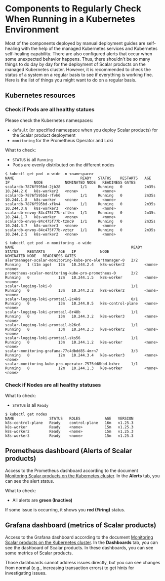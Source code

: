 # Components to Regularly Check When Running in a Kubernetes Environment

Most of the components deployed by manual deployment guides are self-healing with the help of the managed Kubernetes services and Kubernetes self-healing capability. There are also configured alerts that occur when some unexpected behavior happens. Thus, there shouldn't be so many things to do day by day for the deployment of Scalar products on the managed Kubernetes cluster. However, it is recommended to check the status of a system on a regular basis to see if everything is working fine. Here is the list of things you might want to do on a regular basis.

## Kubernetes resources

### Check if Pods are all healthy statues

Please check the Kubernetes namespaces:

* `default` (or specified namespace when you deploy Scalar products) for the Scalar product deployment
* `monitoring` for the Prometheus Operator and Loki

What to check:

* `STATUS` is all `Running`
* Pods are evenly distributed on the different nodes

```console
$ kubectl get pod -o wide -n <namespace>
NAME                              READY   STATUS    RESTARTS   AGE     IP           NODE          NOMINATED NODE   READINESS GATES
scalardb-7876f595bd-2jb28         1/1     Running   0          2m35s   10.244.2.6   k8s-worker2   <none>           <none>
scalardb-7876f595bd-rfvk6         1/1     Running   0          2m35s   10.244.1.8   k8s-worker    <none>           <none>
scalardb-7876f595bd-xfkv4         1/1     Running   0          2m35s   10.244.3.8   k8s-worker3   <none>           <none>
scalardb-envoy-84c475f77b-cflkn   1/1     Running   0          2m35s   10.244.1.7   k8s-worker    <none>           <none>
scalardb-envoy-84c475f77b-tzmc9   1/1     Running   0          2m35s   10.244.3.7   k8s-worker3   <none>           <none>
scalardb-envoy-84c475f77b-vztqr   1/1     Running   0          2m35s   10.244.2.5   k8s-worker2   <none>           <none>
```

```console
$ kubectl get pod -n monitoring -o wide
NAME                                                     READY   STATUS    RESTARTS      AGE   IP           NODE                NOMINATED NODE   READINESS GATES
alertmanager-scalar-monitoring-kube-pro-alertmanager-0   2/2     Running   1 (11m ago)   12m   10.244.2.4   k8s-worker2         <none>           <none>
prometheus-scalar-monitoring-kube-pro-prometheus-0       2/2     Running   0             12m   10.244.1.5   k8s-worker          <none>           <none>
scalar-logging-loki-0                                    1/1     Running   0             13m   10.244.2.2   k8s-worker2         <none>           <none>
scalar-logging-loki-promtail-2c4k9                       0/1     Running   0             13m   10.244.0.5   k8s-control-plane   <none>           <none>
scalar-logging-loki-promtail-8r48b                       1/1     Running   0             13m   10.244.3.2   k8s-worker3         <none>           <none>
scalar-logging-loki-promtail-b26c6                       1/1     Running   0             13m   10.244.2.3   k8s-worker2         <none>           <none>
scalar-logging-loki-promtail-sks56                       1/1     Running   0             13m   10.244.1.2   k8s-worker          <none>           <none>
scalar-monitoring-grafana-77c4dbdd85-4mrn7               3/3     Running   0             12m   10.244.3.4   k8s-worker3         <none>           <none>
scalar-monitoring-kube-pro-operator-7575dd8bbd-bxhrc     1/1     Running   0             12m   10.244.1.3   k8s-worker          <none>           <none>
```

### Check if Nodes are all healthy statuses

What to check:

* `STATUS` is all `Ready`

```console
$ kubectl get nodes
NAME                STATUS   ROLES           AGE   VERSION
k8s-control-plane   Ready    control-plane   16m   v1.25.3
k8s-worker          Ready    <none>          15m   v1.25.3
k8s-worker2         Ready    <none>          15m   v1.25.3
k8s-worker3         Ready    <none>          15m   v1.25.3
```

## Prometheus dashboard (Alerts of Scalar products)

Access to the Prometheus dashboard according to the document [Monitoring Scalar products on the Kubernetes cluster](./K8sMonitorGuide.md). In the **Alerts** tab, you can see the alert status.

What to check:

* All alerts are **green (Inactive)**

If some issue is occurring, it shows you **red (Firing)** status.

## Grafana dashboard (metrics of Scalar products)

Access to the Grafana dashboard according to the document [Monitoring Scalar products on the Kubernetes cluster](./K8sMonitorGuide.md). In the **Dashboards** tab, you can see the dashboard of Scalar products. In these dashboards, you can see some metrics of Scalar products.

Those dashboards cannot address issues directly, but you can see changes from normal (e.g., increasing transaction errors) to get hints for investigating issues.
